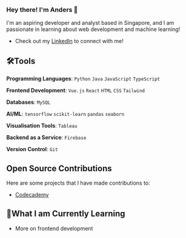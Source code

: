 ### Hey there! I'm Anders 👋

I'm an aspiring developer and analyst based in Singapore, and I am passionate in learning about web development and machine learning!

- Check out my [LinkedIn](https://www.linkedin.com/in/andersooi/) to connect with me!

## 🛠️Tools 
**Programming Languages**: `Python` `Java` `JavaScript` `TypeScript`

**Frontend Development**: `Vue.js` `React` `HTML` `CSS` `Tailwind`

**Databases**: `MySQL`

**AI/ML**: `tensorflow` `scikit-learn` `pandas` `seaborn`

**Visualisation Tools**: `Tableau`

**Backend as a Service**: `Firebase`

**Version Control**: `Git`

## Open Source Contributions

Here are some projects that I have made contributions to:

- [Codecademy](https://github.com/Codecademy/docs)

## 🧠What I am Currently Learning 
- More on frontend development
